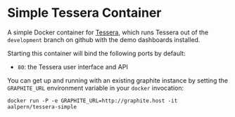 # Simple Tessera Container

A simple Docker container for
[Tessera](https://github.com/urbanairship/tessera), which runs Tessera
out of the `development` branch on github with the demo dashboards
installed.

Starting this container will bind the following ports by default:

* `80`: the Tessera user interface and API

You can get up and running with an existing graphite instance by
setting the `GRAPHITE_URL` environment variable in your `docker`
invocation:

```
docker run -P -e GRAPHITE_URL=http://graphite.host -it aalpern/tessera-simple
```
